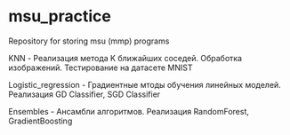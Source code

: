 # msu_practice
Repository for storing msu (mmp) programs

KNN - Реализация метода K ближайших соседей. Обработка изображений. Тестирование на датасете MNIST

Logistic_regression - Градиентные мтоды обучения линейных моделей. Реализация GD Classifier, SGD Classifier

Ensembles - Ансамбли алгоритмов. Реализация RandomForest, GradientBoosting
